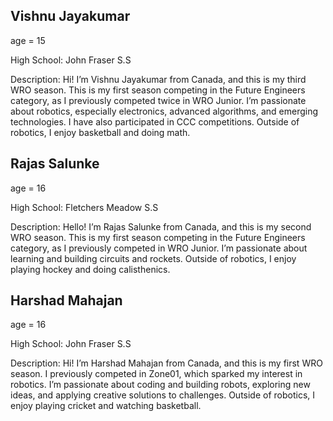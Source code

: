  ## Vishnu Jayakumar
age = 15

High School: John Fraser S.S

Description: Hi! I’m Vishnu Jayakumar from Canada, and this is my third WRO season. This is my first season competing in the Future Engineers category, as I previously competed twice in WRO Junior. I’m passionate about robotics, especially electronics, advanced algorithms, and emerging technologies. I have also participated in CCC competitions. Outside of robotics, I enjoy basketball and doing math.

## Rajas Salunke
age = 16

High School: Fletchers Meadow S.S

Description: Hello! I’m Rajas Salunke from Canada, and this is my second WRO season. This is my first season competing in the Future Engineers category, as I previously competed in WRO Junior. I’m passionate about learning and building circuits and rockets. Outside of robotics, I enjoy playing hockey and doing calisthenics.

## Harshad Mahajan
age = 16

High School: John Fraser S.S 

Description: Hi! I’m Harshad Mahajan from Canada, and this is my first WRO season. I previously competed in Zone01, which sparked my interest in robotics. I’m passionate about coding and building robots, exploring new ideas, and applying creative solutions to challenges. Outside of robotics, I enjoy playing cricket and watching basketball.
